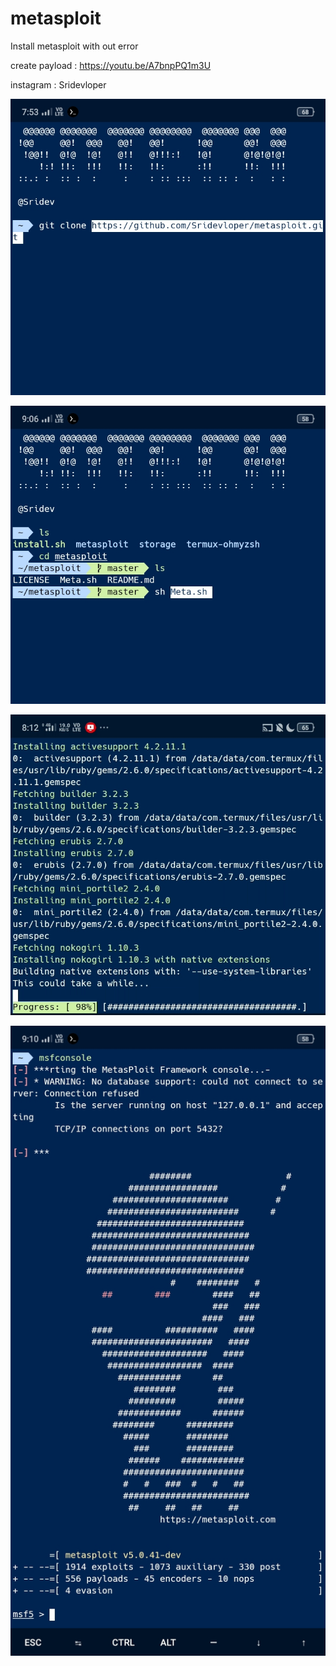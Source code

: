 # metasploit
Install metasploit with out error


create payload : https://youtu.be/A7bnpPQ1m3U

instagram : Sridevloper

![preview1](https://raw.githubusercontent.com/Sridevloper/metasploit/master/IMG_20190907_090815.jpg) <br />

![preview2](https://raw.githubusercontent.com/Sridevloper/metasploit/master/IMG_20190907_090724.jpg) <br />

![preview3](https://raw.githubusercontent.com/Sridevloper/metasploit/master/IMG_20190907_090749.jpg) <br />

![preview4](https://raw.githubusercontent.com/Sridevloper/metasploit/master/IMG_20190907_091121.jpg) <br />
